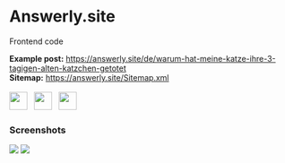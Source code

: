 # Answerly.site
Frontend code
<div>
<b>Example post:</b>
<a target="_blank" rel="noopener noreferrer" href="https://answerly.site/de/warum-hat-meine-katze-ihre-3-tagigen-alten-katzchen-getotet">https://answerly.site/de/warum-hat-meine-katze-ihre-3-tagigen-alten-katzchen-getotet</a>
<div>
<b>Sitemap:</b>
<a href="https://answerly.site/Sitemap.xml">https://answerly.site/Sitemap.xml</a>
</div>
</div>
<br/>
<div>
<img height="32" src="https://cdn.jsdelivr.net/gh/devicons/devicon/icons/javascript/javascript-original.svg" />
&nbsp;
<img height="32" src="https://cdn.jsdelivr.net/gh/devicons/devicon/icons/react/react-original.svg" />
&nbsp;
<img height="32" src="https://cdn.jsdelivr.net/gh/devicons/devicon/icons/nextjs/nextjs-original.svg"/>
</div>
<div>
  <h3>Screenshots</h3>
  <img src="https://i.imgur.com/XN3J9AG.png"/>
  <img src="https://i.imgur.com/GW9U0JD.png"/>
</div>
